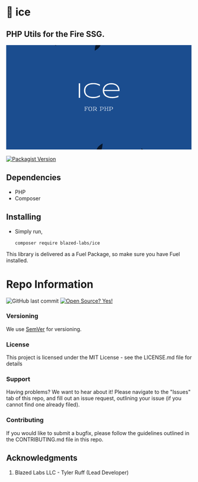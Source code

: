 # 🧊 ice 
## PHP Utils for the Fire SSG.

![Logo](logo.png?raw=true "ICE LOGO")

[![Packagist Version](https://img.shields.io/packagist/v/blazed-labs/ice)](https://packagist.org/packages/blazed-labs/ice)

## Dependencies
* PHP
* Composer

## Installing

- Simply run,

  ```shell
  composer require blazed-labs/ice
  ```
  
This library is delivered as a Fuel Package, so make sure you have Fuel installed.

# Repo Information

![GitHub last commit](https://img.shields.io/github/last-commit/blazed-space/ice) [![Open Source? Yes!](https://badgen.net/badge/Open%20Source%20%3F/Yes%21/blue?icon=github)](https://blazed.city/)

### Versioning
We use [SemVer](https://semver.org/) for versioning.

### License
This project is licensed under the MIT License - see the LICENSE.md file for details

### Support
Having problems? We want to hear about it! Please navigate to the "Issues" tab of this repo, and fill out an issue request, outlining your issue (if you cannot find one already filed).

### Contributing
If you would like to submit a bugfix, please follow the guidelines outlined in the CONTRIBUTING.md file in this repo.

## Acknowledgments

1. Blazed Labs LLC - Tyler Ruff (Lead Developer)

